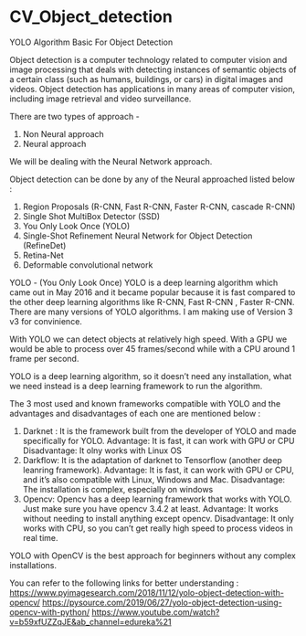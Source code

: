 # CV_Object_detection
YOLO Algorithm Basic For Object Detection

Object detection is a computer technology related to computer vision and image processing that deals with detecting instances of semantic objects of a certain class (such as humans, buildings, or cars) in digital images and videos. 
Object detection has applications in many areas of computer vision, including image retrieval and video surveillance.

There are two types of approach -
1. Non Neural approach
2. Neural approach

We will be dealing with the Neural Network approach.

Object detection can be done by any of the Neural approached listed below :

1. Region Proposals (R-CNN, Fast R-CNN, Faster R-CNN, cascade R-CNN)
2. Single Shot MultiBox Detector (SSD) 
3. You Only Look Once (YOLO) 
4. Single-Shot Refinement Neural Network for Object Detection (RefineDet)
5. Retina-Net 
6. Deformable convolutional network

YOLO - (You Only Look Once)
YOLO is a deep learning algorithm which came out in May 2016 and it became popular because it is fast compared to the other deep learning algorithms like R-CNN, Fast R-CNN , Faster R-CNN. There are many versions of YOLO algorithms. I am making use of Version 3 v3 for convinience. 

With YOLO we can detect objects at relatively high speed. With a GPU we would be able to process over 45 frames/second while with a CPU around 1 frame per second.

YOLO is a deep learning algorithm, so it doesn’t need any installation, what we need instead is a deep learning framework to run the algorithm.

The 3 most used and known frameworks compatible with YOLO and the advantages and disadvantages of each one are mentioned below :

1. Darknet : It is the framework built from the developer of YOLO and made specifically for YOLO.
   Advantage: It is fast, it can work with GPU or CPU
   Disadvantage: It olny works with Linux OS
2. Darkflow: It is the adaptation of darknet to Tensorflow (another deep leanring framework).
   Advantage: It is fast, it can work with GPU or CPU, and it’s also compatible with Linux, Windows and Mac.
   Disadvantage: The installation is complex, especially on windows
3. Opencv: Opencv has a deep learning framework that works with YOLO. Just make sure you have opencv 3.4.2 at least.
   Advantage: It works without needing to install anything except opencv.
   Disadvantage: It only works with CPU, so you can’t get really high speed to process videos in real time.
   

 YOLO with OpenCV is the best approach for beginners without any complex installations.


You can refer to the following links for better understanding :
https://www.pyimagesearch.com/2018/11/12/yolo-object-detection-with-opencv/
https://pysource.com/2019/06/27/yolo-object-detection-using-opencv-with-python/
https://www.youtube.com/watch?v=b59xfUZZqJE&ab_channel=edureka%21
